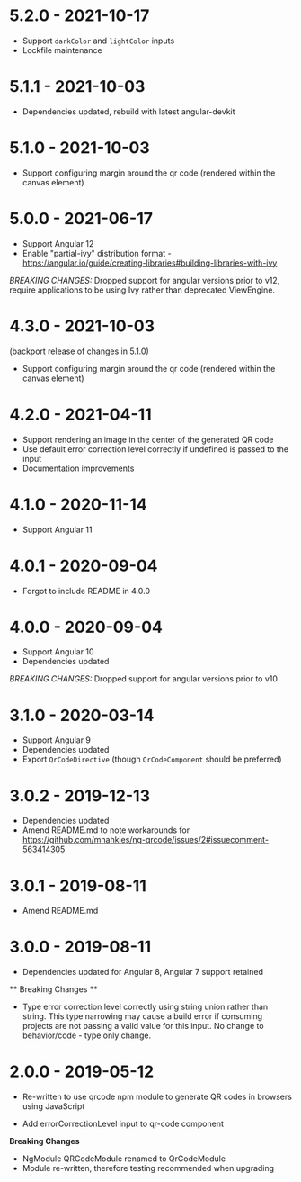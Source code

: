 # 5.2.0 - 2021-10-17
- Support `darkColor` and `lightColor` inputs
- Lockfile maintenance

# 5.1.1 - 2021-10-03
- Dependencies updated, rebuild with latest angular-devkit

# 5.1.0 - 2021-10-03
- Support configuring margin around the qr code (rendered within the canvas element)

# 5.0.0 - 2021-06-17
- Support Angular 12
- Enable "partial-ivy" distribution format - https://angular.io/guide/creating-libraries#building-libraries-with-ivy

*BREAKING CHANGES:* Dropped support for angular versions prior to v12, require applications to be using Ivy rather than deprecated ViewEngine.

# 4.3.0 - 2021-10-03
(backport release of changes in 5.1.0)
- Support configuring margin around the qr code (rendered within the canvas element)

# 4.2.0 - 2021-04-11
- Support rendering an image in the center of the generated QR code
- Use default error correction level correctly if undefined is passed to the input
- Documentation improvements

# 4.1.0 - 2020-11-14
- Support Angular 11

# 4.0.1 - 2020-09-04
- Forgot to include README in 4.0.0

# 4.0.0 - 2020-09-04
- Support Angular 10
- Dependencies updated

*BREAKING CHANGES:* Dropped support for angular versions prior to v10

# 3.1.0 - 2020-03-14
- Support Angular 9
- Dependencies updated
- Export `QrCodeDirective` (though `QrCodeComponent` should be preferred)

# 3.0.2 - 2019-12-13
- Dependencies updated
- Amend README.md to note workarounds for https://github.com/mnahkies/ng-qrcode/issues/2#issuecomment-563414305

# 3.0.1 - 2019-08-11
- Amend README.md

# 3.0.0 - 2019-08-11
- Dependencies updated for Angular 8, Angular 7 support retained

** Breaking Changes **
- Type error correction level correctly using string union rather than string.
  This type narrowing may cause a build error if consuming projects are not passing
  a valid value for this input. No change to behavior/code - type only change.

# 2.0.0 - 2019-05-12
- Re-written to use qrcode npm module to generate QR codes
  in browsers using JavaScript
  
- Add errorCorrectionLevel input to qr-code component

**Breaking Changes**

- NgModule QRCodeModule renamed to QrCodeModule
- Module re-written, therefore testing recommended when upgrading
